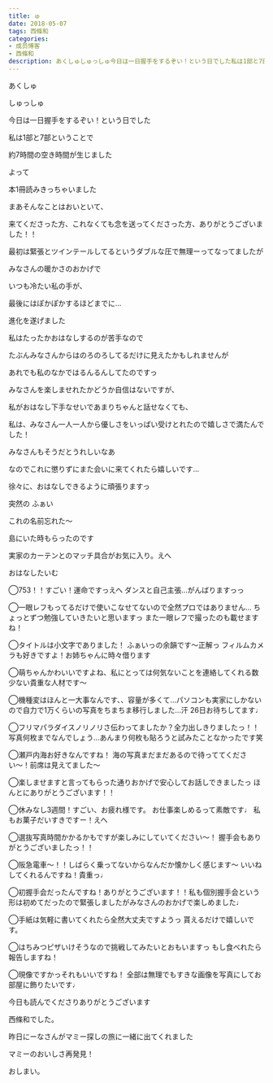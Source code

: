 ```yaml
---
title: ゅ
date: 2018-05-07
tags: 西條和
categories: 
- 成员博客
- 西條和
description: あくしゅしゅっしゅ今日は一日握手をするぞい！という日でした私は1部と7部ということで約7時間の空き...
---
```










あくしゅ








しゅっしゅ










今日は一日握手をするぞい！という日でした











私は1部と7部ということで










約7時間の空き時間が生じました









よって








本1冊読みきっちゃいました











まあそんなことはおいといて、














来てくださった方、これなくても念を送ってくださった方、ありがとうございました！！












最初は緊張とツインテールしてるというダブルな圧で無理ーってなってましたが










みなさんの暖かさのおかげで









いつも冷たい私の手が、











最後にはぽかぽかするほどまでに…






進化を遂げました











私はたったかおはなしするのが苦手なので







たぶんみなさんからはのろのろしてるだけに見えたかもしれませんが












あれでも私のなかではるんるんしてたのですっ











みなさんを楽しませれたかどうか自信はないですが、








私がおはなし下手なせいであまりちゃんと話せなくても、









私は、みなさん一人一人から優しさをいっぱい受けとれたので嬉しさで満たんでした！












みなさんもそうだとうれしいなあ













なのでこれに懲りずにまた会いに来てくれたら嬉しいです…









徐々に、おはなしできるように頑張りますっ

















突然の
ふぁい











これの名前忘れた〜











島にいた時もらったのです











実家のカーテンとのマッチ具合がお気に入り。えへ














おはなしたいむ





◯753！！すごい！運命ですっえへ
ダンスと自己主張…がんばりますっっ




◯一眼レフもってるだけで使いこなせてないので全然プロではありません…
ちょっとずつ勉強していきたいと思いますっ
また一眼レフで撮ったのも載せますね！






◯タイトルは小文字でありました！
ふぁいっの余韻です〜正解っ
フィルムカメラも好きですよ！お姉ちゃんに時々借ります




◯萌ちゃんかわいいですよね、私にとっては何気ないことを連絡してくれる数少ない貴重な人材です〜






◯機種変はほんと一大事なんです、、容量が多くて…パソコンも実家にしかないので自力で1万くらいの写真をちまちま移行しました…汗
26日お待ちしてます♩





◯フリマパラダイスノリノリさ伝わってましたか？全力出しきりましたっ！！
写真何枚までなんでしょう…あんまり何枚も貼ろうと試みたことなかったです笑





◯瀬戸内海お好きなんですね！
海の写真まだまだあるので待っててください〜！前席は見えてました〜






◯楽しませますと言ってもらった通りおかげで安心してお話しできましたっ
ほんとにありがとうございます！！





◯休みなし3週間！すごい、お疲れ様です。
お仕事楽しめるって素敵です♩
私もお菓子だいすきですー！えへ





◯選抜写真時間かかるかもですが楽しみにしていてください〜！
握手会もありがとうございましたっ！！





◯阪急電車〜！！しばらく乗ってないからなんだか懐かしく感じます〜
いいねしてくれるんですね！貴重っ♩





◯初握手会だったんですね！ありがとうございます！！私も個別握手会という形は初めてだったので緊張しましたがみなさんのおかげで楽しめました♩








◯手紙は気軽に書いてくれたら全然大丈夫ですようっ
貰えるだけで嬉しいです。








◯はちみつピザいけそうなので挑戦してみたいとおもいますっ
もし食べれたら報告しますね！






◯現像ですかっそれもいいですね！
全部は無理でもすきな画像を写真にしてお部屋に飾りたいです♩











今日も読んでくださりありがとうございます





西條和でした。











昨日にーなさんがマミー探しの旅に一緒に出てくれました











マミーのおいしさ再発見！











おしまい。



